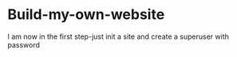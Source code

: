 # Build-my-own-website
I am now in the first step-just init a site and create a superuser with password
